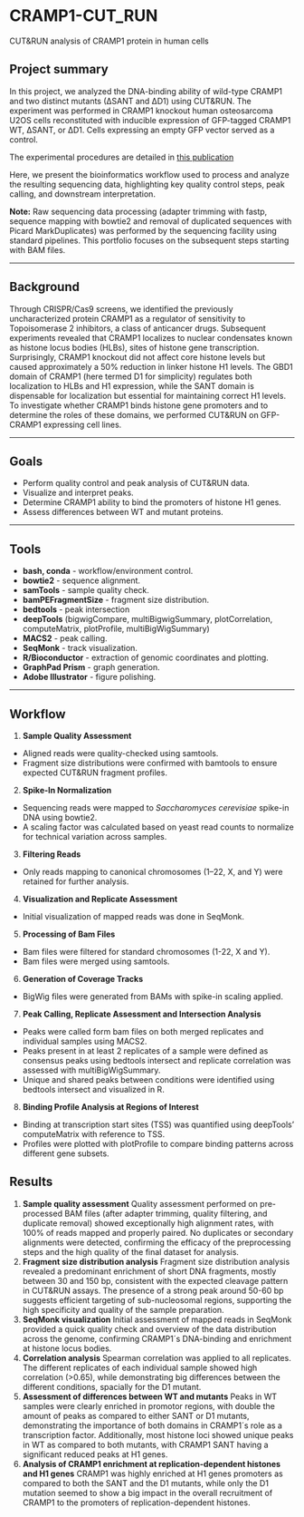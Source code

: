 # CRAMP1-CUT_RUN
CUT&RUN analysis of CRAMP1 protein in human cells

## Project summary

In this project, we analyzed the DNA-binding ability of wild-type CRAMP1 and two distinct mutants (∆SANT and ∆D1) using CUT&RUN. The experiment was performed in CRAMP1 knockout human osteosarcoma U2OS cells reconstituted with inducible expression of GFP-tagged CRAMP1 WT, ∆SANT, or ∆D1. Cells expressing an empty GFP vector served as a control.

The experimental procedures are detailed in [this publication](https://www.sciencedirect.com/science/article/pii/S1097276525003090?via%3Dihub)

Here, we present the bioinformatics workflow used to process and analyze the resulting sequencing data, highlighting key quality control steps, peak calling, and downstream interpretation.

**Note:** Raw sequencing data processing (adapter trimming with fastp, sequence mapping with bowtie2 and removal of duplicated sequences with Picard MarkDuplicates) was performed by the sequencing facility using standard pipelines. This portfolio focuses on the subsequent steps starting with BAM files.

---
## Background

Through CRISPR/Cas9 screens, we identified the previously uncharacterized protein CRAMP1 as a regulator of sensitivity to Topoisomerase 2 inhibitors, a class of anticancer drugs. Subsequent experiments revealed that CRAMP1 localizes to nuclear condensates known as histone locus bodies (HLBs), sites of histone gene transcription. Surprisingly, CRAMP1 knockout did not affect core histone levels but caused approximately a 50% reduction in linker histone H1 levels. The GBD1 domain of CRAMP1 (here termed D1 for simplicity) regulates both localization to HLBs and H1 expression, while the SANT domain is dispensable for localization but essential for maintaining correct H1 levels. To investigate whether CRAMP1 binds histone gene promoters and to determine the roles of these domains, we performed CUT&RUN on GFP-CRAMP1 expressing cell lines.

---
## Goals

- Perform quality control and peak analysis of CUT&RUN data.
- Visualize and interpret peaks.
- Determine CRAMP1 ability to bind the promoters of histone H1 genes.
- Assess differences between WT and mutant proteins. 
---
## Tools

- **bash, conda** - workflow/environment control.
- **bowtie2** - sequence alignment.
- **samTools** - sample quality check.
- **bamPEFragmentSize** - fragment size distribution.
- **bedtools** - peak intersection
- **deepTools** (bigwigCompare, multiBigwigSummary, plotCorrelation, computeMatrix, plotProfile, multiBigWigSummary)
- **MACS2** - peak calling.
- **SeqMonk** - track visualization.
- **R/Bioconductor** - extraction of genomic coordinates and plotting.
- **GraphPad Prism** - graph generation.
- **Adobe Illustrator** - figure polishing.
---
## Workflow
1. **Sample Quality Assessment**
- Aligned reads were quality-checked using samtools.
- Fragment size distributions were confirmed with bamtools to ensure expected CUT&RUN fragment profiles.
2. **Spike-In Normalization**
- Sequencing reads were mapped to *Saccharomyces cerevisiae* spike-in DNA using bowtie2.
- A scaling factor was calculated based on yeast read counts to normalize for technical variation across samples.
3. **Filtering Reads**
- Only reads mapping to canonical chromosomes (1–22, X, and Y) were retained for further analysis.
4. **Visualization and Replicate Assessment**
- Initial visualization of mapped reads was done in SeqMonk.
5. **Processing of Bam Files**
- Bam files were filtered for standard chromosomes (1-22, X and Y).
- Bam files were merged using samtools.
6. **Generation of Coverage Tracks**
- BigWig files were generated from BAMs with spike-in scaling applied.
7. **Peak Calling, Replicate Assessment and Intersection Analysis**
- Peaks were called form bam files on both merged replicates and individual samples using MACS2.
- Peaks present in at least 2 replicates of a sample were defined as consensus peaks using bedtools intersect and replicate correlation was assessed with multiBigWigSummary.
- Unique and shared peaks between conditions were identified using bedtools intersect and visualized in R.
8. **Binding Profile Analysis at Regions of Interest**
- Binding at transcription start sites (TSS) was quantified using deepTools’ computeMatrix with reference to TSS.
- Profiles were plotted with plotProfile to compare binding patterns across different gene subsets.
## Results
1) **Sample quality assessment**
Quality assessment performed on pre-processed BAM files (after adapter trimming, quality filtering, and duplicate removal) showed exceptionally high alignment rates, with 100% of reads mapped and properly paired. No duplicates or secondary alignments were detected, confirming the efficacy of the preprocessing steps and the high quality of the final dataset for analysis.
2) **Fragment size distribution analysis**
Fragment size distribution analysis revealed a predominant enrichment of short DNA fragments, mostly between 30 and 150 bp, consistent with the expected cleavage pattern in CUT&RUN assays. The presence of a strong peak around 50-60 bp suggests efficient targeting of sub-nucleosomal regions, supporting the high specificity and quality of the sample preparation.
3) **SeqMonk visualization**
Initial assessment of mapped reads in SeqMonk provided a quick quality check and overview of the data distribution across the genome, confirming CRAMP1´s DNA-binding and enrichment at histone locus bodies.
4) **Correlation analysis**
Spearman correlation was applied to all replicates. The different replicates of each individual sample showed high correlation (>0.65), while demonstrating big differences between the different conditions, spacially for the D1 mutant.
5) **Assessment of differences between WT and mutants**
Peaks in WT samples were clearly enriched in promotor regions, with double the amount of peaks as compared to either SANT or D1 mutants, demonstrating the importance of both domains in CRAMP1´s role as a transcription factor. Additionally, most histone loci showed unique peaks in WT as compared to both mutants, with CRAMP1 SANT having a significant reduced peaks at H1 genes.
6) **Analysis of CRAMP1 enrichment at replication-dependent histones and H1 genes**
CRAMP1 was highly enriched at H1 genes promoters as compared to both the SANT and the D1 mutants, while only the D1 mutation seemed to show a big impact in the overall recruitment of CRAMP1 to the promoters of replication-dependent histones. 
